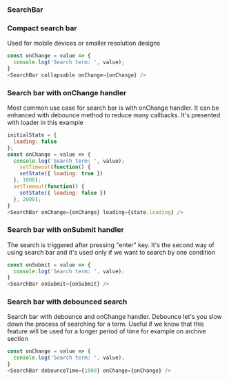 ### SearchBar


### Compact search bar

Used for mobile devices or smaller resolution designs

```js
const onChange = value => {
  console.log('Search term: ', value);
}
<SearchBar collapsable onChange={onChange} />
```

### Search bar with onChange handler

Most common use case for search bar is with onChange handler. It can be enhanced with debounce method to reduce many callbacks. It's presented with loader in this example

```js
initialState = {
  loading: false
};
const onChange = value => {
  console.log('Search term: ', value);
    setTimeout(function() {
    setState({ loading: true })
  }, 1000);
  setTimeout(function() {
    setState({ loading: false })
  }, 2000);
}
<SearchBar onChange={onChange} loading={state.loading} />
```

### Search bar with onSubmit handler

The search is triggered after pressing "enter" key. It's the second way of using search bar and it's used only if we want to search by one condition

```js
const onSubmit = value => {
  console.log('Search term: ', value);
}
<SearchBar onSubmit={onSubmit} />
```

### Search bar with debounced search

Search bar with debounce and onChange handler. Debounce let's you slow down the process of searching for a term. Useful if we know that this feature will be used for a longer period of time for example on archive section

```js
const onChange = value => {
  console.log('Search term: ', value);
}
<SearchBar debounceTime={1000} onChange={onChange} />
```